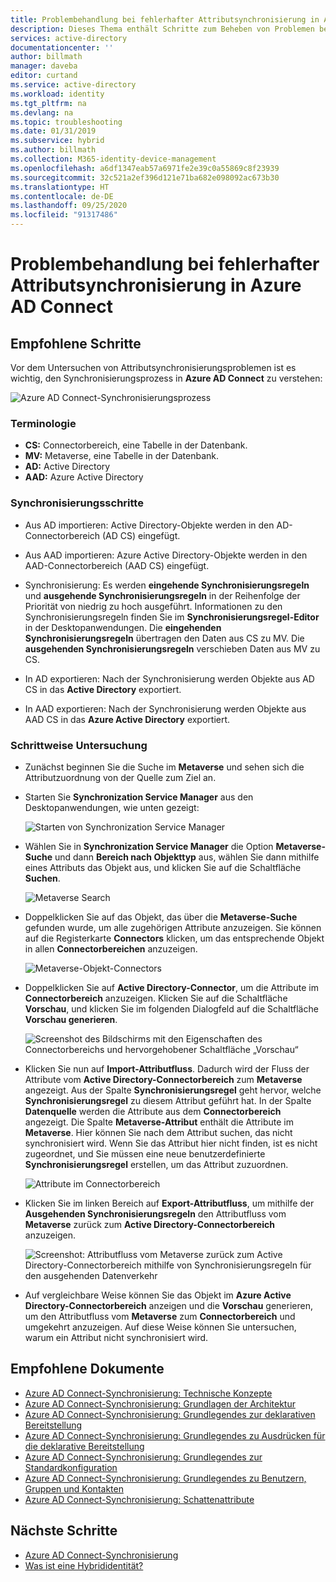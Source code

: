 ```yaml
---
title: Problembehandlung bei fehlerhafter Attributsynchronisierung in Azure AD Connect | Microsoft-Dokumentation
description: Dieses Thema enthält Schritte zum Beheben von Problemen bei der Attributsynchronisierung mithilfe der Aufgaben zur Problembehandlung.
services: active-directory
documentationcenter: ''
author: billmath
manager: daveba
editor: curtand
ms.service: active-directory
ms.workload: identity
ms.tgt_pltfrm: na
ms.devlang: na
ms.topic: troubleshooting
ms.date: 01/31/2019
ms.subservice: hybrid
ms.author: billmath
ms.collection: M365-identity-device-management
ms.openlocfilehash: a6df1347eab57a6971fe2e39c0a55869c8f23939
ms.sourcegitcommit: 32c521a2ef396d121e71ba682e098092ac673b30
ms.translationtype: HT
ms.contentlocale: de-DE
ms.lasthandoff: 09/25/2020
ms.locfileid: "91317486"
---
```

# <a name="troubleshoot-an-attribute-not-synchronizing-in-azure-ad-connect"></a>Problembehandlung bei fehlerhafter Attributsynchronisierung in Azure AD Connect

## <a name="recommended-steps"></a>**Empfohlene Schritte**

Vor dem Untersuchen von Attributsynchronisierungsproblemen ist es wichtig, den Synchronisierungsprozess in **Azure AD Connect** zu verstehen:

  ![Azure AD Connect-Synchronisierungsprozess](media/tshoot-connect-attribute-not-syncing/tshoot-connect-attribute-not-syncing/syncingprocess.png)

### <a name="terminology"></a>**Terminologie**

* **CS:** Connectorbereich, eine Tabelle in der Datenbank.
* **MV:** Metaverse, eine Tabelle in der Datenbank.
* **AD:** Active Directory
* **AAD:** Azure Active Directory

### <a name="synchronization-steps"></a>**Synchronisierungsschritte**

* Aus AD importieren: Active Directory-Objekte werden in den AD-Connectorbereich (AD CS) eingefügt.

* Aus AAD importieren: Azure Active Directory-Objekte werden in den AAD-Connectorbereich (AAD CS) eingefügt.

* Synchronisierung: Es werden **eingehende Synchronisierungsregeln** und **ausgehende Synchronisierungsregeln** in der Reihenfolge der Priorität von niedrig zu hoch ausgeführt. Informationen zu den Synchronisierungsregeln finden Sie im **Synchronisierungsregel-Editor** in der Desktopanwendungen. Die **eingehenden Synchronisierungsregeln** übertragen den Daten aus CS zu MV. Die **ausgehenden Synchronisierungsregeln** verschieben Daten aus MV zu CS.

* In AD exportieren: Nach der Synchronisierung werden Objekte aus AD CS in das **Active Directory** exportiert.

* In AAD exportieren: Nach der Synchronisierung werden Objekte aus AAD CS in das **Azure Active Directory** exportiert.

### <a name="step-by-step-investigation"></a>**Schrittweise Untersuchung**

* Zunächst beginnen Sie die Suche im **Metaverse** und sehen sich die Attributzuordnung von der Quelle zum Ziel an.

* Starten Sie **Synchronization Service Manager** aus den Desktopanwendungen, wie unten gezeigt:

  ![Starten von Synchronization Service Manager](media/tshoot-connect-attribute-not-syncing/tshoot-connect-attribute-not-syncing/startmenu.png)

* Wählen Sie in **Synchronization Service Manager** die Option **Metaverse-Suche** und dann **Bereich nach Objekttyp** aus, wählen Sie dann mithilfe eines Attributs das Objekt aus, und klicken Sie auf die Schaltfläche **Suchen**.

  ![Metaverse Search](media/tshoot-connect-attribute-not-syncing/tshoot-connect-attribute-not-syncing/mvsearch.png)

* Doppelklicken Sie auf das Objekt, das über die **Metaverse-Suche** gefunden wurde, um alle zugehörigen Attribute anzuzeigen. Sie können auf die Registerkarte **Connectors** klicken, um das entsprechende Objekt in allen **Connectorbereichen** anzuzeigen.

  ![Metaverse-Objekt-Connectors](media/tshoot-connect-attribute-not-syncing/tshoot-connect-attribute-not-syncing/mvattributes.png)

* Doppelklicken Sie auf **Active Directory-Connector**, um die Attribute im **Connectorbereich** anzuzeigen. Klicken Sie auf die Schaltfläche **Vorschau**, und klicken Sie im folgenden Dialogfeld auf die Schaltfläche **Vorschau generieren**.

  ![Screenshot des Bildschirms mit den Eigenschaften des Connectorbereichs und hervorgehobener Schaltfläche „Vorschau“](media/tshoot-connect-attribute-not-syncing/tshoot-connect-attribute-not-syncing/csattributes.png)

* Klicken Sie nun auf **Import-Attributfluss**. Dadurch wird der Fluss der Attribute vom **Active Directory-Connectorbereich** zum **Metaverse** angezeigt. Aus der Spalte **Synchronisierungsregel** geht hervor, welche **Synchronisierungsregel** zu diesem Attribut geführt hat. In der Spalte **Datenquelle** werden die Attribute aus dem **Connectorbereich** angezeigt. Die Spalte **Metaverse-Attribut** enthält die Attribute im **Metaverse**. Hier können Sie nach dem Attribut suchen, das nicht synchronisiert wird. Wenn Sie das Attribut hier nicht finden, ist es nicht zugeordnet, und Sie müssen eine neue benutzerdefinierte **Synchronisierungsregel** erstellen, um das Attribut zuzuordnen.

  ![Attribute im Connectorbereich](media/tshoot-connect-attribute-not-syncing/tshoot-connect-attribute-not-syncing/cstomvattributeflow.png)

* Klicken Sie im linken Bereich auf **Export-Attributfluss**, um mithilfe der **Ausgehenden Synchronisierungsregeln** den Attributfluss vom **Metaverse** zurück zum **Active Directory-Connectorbereich** anzuzeigen.

  ![Screenshot: Attributfluss vom Metaverse zurück zum Active Directory-Connectorbereich mithilfe von Synchronisierungsregeln für den ausgehenden Datenverkehr](media/tshoot-connect-attribute-not-syncing/tshoot-connect-attribute-not-syncing/mvtocsattributeflow.png)

* Auf vergleichbare Weise können Sie das Objekt im **Azure Active Directory-Connectorbereich** anzeigen und die **Vorschau** generieren, um den Attributfluss vom **Metaverse** zum **Connectorbereich** und umgekehrt anzuzeigen. Auf diese Weise können Sie untersuchen, warum ein Attribut nicht synchronisiert wird.

## <a name="recommended-documents"></a>**Empfohlene Dokumente**
* [Azure AD Connect-Synchronisierung: Technische Konzepte](./how-to-connect-sync-technical-concepts.md)
* [Azure AD Connect-Synchronisierung: Grundlagen der Architektur](./concept-azure-ad-connect-sync-architecture.md)
* [Azure AD Connect-Synchronisierung: Grundlegendes zur deklarativen Bereitstellung](./concept-azure-ad-connect-sync-declarative-provisioning.md)
* [Azure AD Connect-Synchronisierung: Grundlegendes zu Ausdrücken für die deklarative Bereitstellung](./concept-azure-ad-connect-sync-declarative-provisioning-expressions.md)
* [Azure AD Connect-Synchronisierung: Grundlegendes zur Standardkonfiguration](./concept-azure-ad-connect-sync-default-configuration.md)
* [Azure AD Connect-Synchronisierung: Grundlegendes zu Benutzern, Gruppen und Kontakten](./concept-azure-ad-connect-sync-user-and-contacts.md)
* [Azure AD Connect-Synchronisierung: Schattenattribute](./how-to-connect-syncservice-shadow-attributes.md)

## <a name="next-steps"></a>Nächste Schritte

- [Azure AD Connect-Synchronisierung](how-to-connect-sync-whatis.md)
- [Was ist eine Hybrididentität?](whatis-hybrid-identity.md)